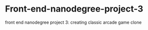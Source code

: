 # Front-end-nanodegree-project-3
front end nanodegree project 3: creating classic arcade game clone

